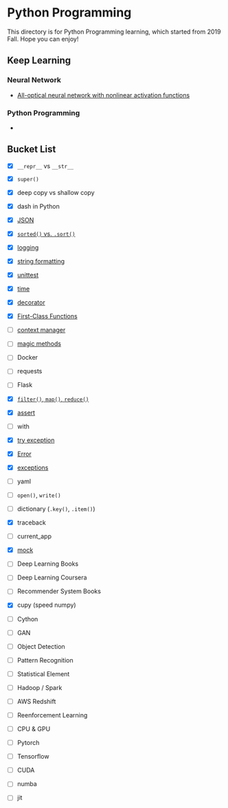 # Python Programming
This directory is for Python Programming learning, which started from 2019 Fall. Hope you can enjoy! 

## Keep Learning
### Neural Network
- [All-optical neural network with nonlinear activation functions](https://www.osapublishing.org/DirectPDFAccess/DBCBC302-A6A8-2368-0588F11D87F265FF_417261/optica-6-9-1132.pdf?da=1&id=417261&seq=0&mobile=no)

### Python Programming 
- 

## Bucket List
- [X] `__repr__` vs `__str__`
- [X] `super()`
- [X] deep copy vs shallow copy
- [X] dash in Python
- [X] [JSON](https://realpython.com/python-json/)
- [X] [`sorted()` vs. `.sort()`](https://realpython.com/python-sort/)
- [X] [logging](https://realpython.com/python-logging/)
- [X] [string formatting](https://realpython.com/python-string-formatting/)
- [X] [unittest](https://realpython.com/python-testing/)
- [X] [time](https://realpython.com/python-time-module/)
- [X] [decorator](https://realpython.com/primer-on-python-decorators/)
- [X] [First-Class Functions](https://dbader.org/blog/python-first-class-functions)
- [ ] [context manager](https://realpython.com/courses/python-context-managers-and-with-statement/)
- [ ] [magic methods](https://dbader.org/blog/python-dunder-methods)
- [ ] Docker
- [ ] requests 
- [ ] Flask
- [X] [`filter()`, `map()`, `reduce()`](https://realpython.com/courses/functional-programming-python/)
- [X] [assert](https://realpython.com/python-exceptions/)
- [ ] with
- [X] [try exception](https://realpython.com/python-exceptions/)
- [X] [Error](https://realpython.com/python-keyerror/)
- [X] [exceptions](https://docs.python.org/3/library/exceptions.html)
- [ ] yaml
- [ ] `open()`, `write()`
- [ ] dictionary (`.key()`, `.item()`)
- [X] traceback 
- [ ] current_app
- [X] [mock](https://realpython.com/python-mock-library/)
- [ ] Deep Learning Books
- [ ] Deep Learning Coursera
- [ ] Recommender System Books
- [X] cupy (speed numpy)
- [ ] Cython 
- [ ] GAN
- [ ] Object Detection
- [ ] Pattern Recognition
- [ ] Statistical Element
- [ ] Hadoop / Spark 
- [ ] AWS Redshift
- [ ] Reenforcement Learning
- [ ] CPU & GPU
- [ ] Pytorch
- [ ] Tensorflow
- [ ] CUDA
- [ ] numba
- [ ] jit


